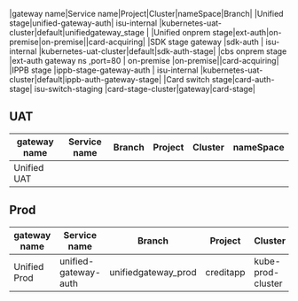 |gateway name|Service name|Project|Cluster|nameSpace|Branch|
|Unified stage|unified-gateway-auth| isu-internal |kubernetes-uat-cluster|default|unifiedgateway_stage |
|Unified onprem stage|ext-auth|on-premise|on-premise||card-acquiring|
|SDK stage gateway	        |sdk-auth 		              | isu-internal |kubernetes-uat-cluster|default|sdk-auth-stage|
|cbs onprem stage	        |ext-auth gateway ns ,port=80	              | on-premise |on-premise||card-acquiring|
|IPPB stage		                |ippb-stage-gateway-auth | isu-internal |kubernetes-uat-cluster|default|ippb-auth-gateway-stage|
|Card switch stage|card-auth-stage| isu-switch-staging |card-stage-cluster|gateway|card-stage|

## UAT
|gateway name|Service name|Branch|Project|Cluster|nameSpace|
--|--|--|--|--|--|
Unified UAT|


## Prod
|gateway name|Service name|Branch|Project|Cluster|nameSpace|
--|--|--|--|--|--|
Unified Prod|unified-gateway-auth|unifiedgateway_prod|creditapp|kube-prod-cluster|
